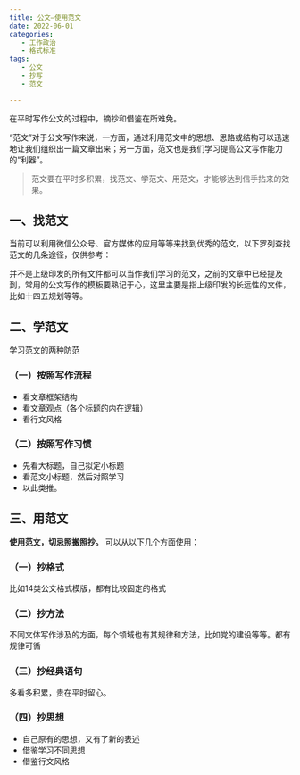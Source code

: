 ```yaml
---
title: 公文—使用范文
date: 2022-06-01 
categories:
   - 工作政治
   - 格式标准
tags: 
   - 公文
   - 抄写
   - 范文	

---
```


在平时写作公文的过程中，摘抄和借鉴在所难免。
<!-- more -->
“范文”对于公文写作来说，一方面，通过利用范文中的思想、思路或结构可以迅速地让我们组织出一篇文章出来；另一方面，范文也是我们学习提高公文写作能力的“利器”。

> 范文要在平时多积累，找范文、学范文、用范文，才能够达到信手拈来的效果。


## 一、找范文
当前可以利用微信公众号、官方媒体的应用等等来找到优秀的范文，以下罗列查找范文的几条途径，仅供参考：

并不是上级印发的所有文件都可以当作我们学习的范文，之前的文章中已经提及到，常用的公文写作的模板要熟记于心，这里主要是指上级印发的长远性的文件，比如十四五规划等等。

## 二、学范文

学习范文的两种防范

### （一）按照写作流程

- 看文章框架结构
- 看文章观点（各个标题的内在逻辑）
- 看行文风格

### （二）按照写作习惯

- 先看大标题，自己拟定小标题
- 看范文小标题，然后对照学习
- 以此类推。

## 三、用范文

**使用范文，切忌照搬照抄。** 可以从以下几个方面使用：

### （一）抄格式

比如14类公文格式模版，都有比较固定的格式

### （二）抄方法

不同文体写作涉及的方面，每个领域也有其规律和方法，比如党的建设等等。都有规律可循

### （三）抄经典语句

多看多积累，贵在平时留心。

### （四）抄思想
- 自己原有的思想，又有了新的表述
- 借鉴学习不同思想
- 借鉴行文风格

